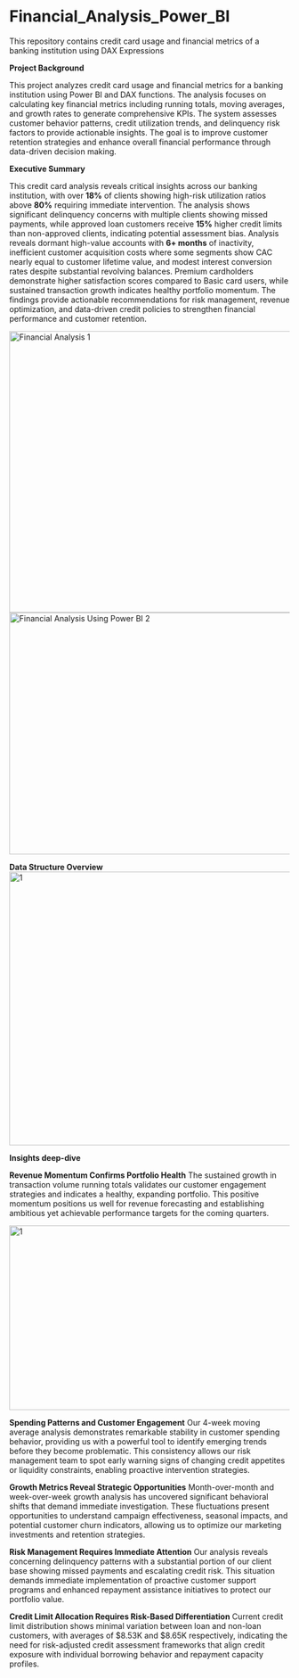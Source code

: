# Financial_Analysis_Power_BI
This repository contains credit card usage and financial metrics of a banking institution using DAX Expressions

**Project Background**

This project analyzes credit card usage and financial metrics for a banking institution using Power BI and DAX functions. The analysis focuses on calculating key financial metrics including running totals, moving averages, and growth rates to generate comprehensive KPIs. The system assesses customer behavior patterns, credit utilization trends, and delinquency risk factors to provide actionable insights. The goal is to improve customer retention strategies and enhance overall financial performance through data-driven decision making.

**Executive Summary**

This credit card analysis reveals critical insights across our banking institution, with over **18%** of clients showing high-risk utilization ratios above **80%** requiring immediate intervention. The analysis shows significant delinquency concerns with multiple clients showing missed payments, while approved loan customers receive **15%** higher credit limits than non-approved clients, indicating potential assessment bias. Analysis reveals dormant high-value accounts with **6+ months** of inactivity, inefficient customer acquisition costs where some segments show CAC nearly equal to customer lifetime value, and modest interest conversion rates despite substantial revolving balances. Premium cardholders demonstrate higher satisfaction scores compared to Basic card users, while sustained transaction growth indicates healthy portfolio momentum. The findings provide actionable recommendations for risk management, revenue optimization, and data-driven credit policies to strengthen financial performance and customer retention.


<img width="895" height="505" alt="Financial Analysis 1" src="https://github.com/user-attachments/assets/f5685042-f94e-4f24-85b4-bd755ec53941" />



<img width="765" height="434" alt="Financial Analysis Using Power BI 2" src="https://github.com/user-attachments/assets/c96f6e52-6a87-4beb-ac5e-db464e208d1a" />



**Data Structure Overview**
<img width="1191" height="491" alt="1" src="https://github.com/user-attachments/assets/efa4978c-e320-4ddd-8d47-14b4df2a3180" />


**Insights deep-dive**

**Revenue Momentum Confirms Portfolio Health**
The sustained growth in transaction volume running totals validates our customer engagement strategies and indicates a healthy, expanding portfolio. This positive momentum positions us well for revenue forecasting and establishing ambitious yet achievable performance targets for the coming quarters.

<img width="584" height="331" alt="1" src="https://github.com/user-attachments/assets/782b3dd5-1d63-464e-b2c2-c0dc4fd019a4" />


**Spending Patterns and Customer Engagement**
Our 4-week moving average analysis demonstrates remarkable stability in customer spending behavior, providing us with a powerful tool to identify emerging trends before they become problematic. This consistency allows our risk management team to spot early warning signs of changing credit appetites or liquidity constraints, enabling proactive intervention strategies.

**Growth Metrics Reveal Strategic Opportunities**
Month-over-month and week-over-week growth analysis has uncovered significant behavioral shifts that demand immediate investigation. These fluctuations present opportunities to understand campaign effectiveness, seasonal impacts, and potential customer churn indicators, allowing us to optimize our marketing investments and retention strategies.

**Risk Management Requires Immediate Attention**
Our analysis reveals concerning delinquency patterns with a substantial portion of our client base showing missed payments and escalating credit risk. This situation demands immediate implementation of proactive customer support programs and enhanced repayment assistance initiatives to protect our portfolio value.

**Credit Limit Allocation Requires Risk-Based Differentiation**
Current credit limit distribution shows minimal variation between loan and non-loan customers, with averages of $8.53K and $8.65K respectively, indicating the need for risk-adjusted credit assessment frameworks that align credit exposure with individual borrowing behavior and repayment capacity profiles.

